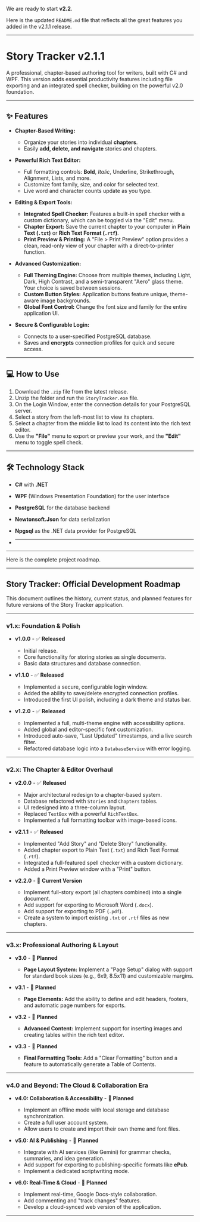 We are ready to start **v2.2**.

Here is the updated `README.md` file that reflects all the great features you added in the v2.1.1 release.

***
# Story Tracker v2.1.1

A professional, chapter-based authoring tool for writers, built with C# and WPF. This version adds essential productivity features including file exporting and an integrated spell checker, building on the powerful v2.0 foundation.

---
## ✨ Features

* **Chapter-Based Writing:**
    * Organize your stories into individual **chapters**.
    * Easily **add, delete, and navigate** stories and chapters.

* **Powerful Rich Text Editor:**
    * Full formatting controls: **Bold**, *Italic*, Underline, Strikethrough, Alignment, Lists, and more.
    * Customize font family, size, and color for selected text.
    * Live word and character counts update as you type.

* **Editing & Export Tools:**
    * **Integrated Spell Checker:** Features a built-in spell checker with a custom dictionary, which can be toggled via the "Edit" menu.
    * **Chapter Export:** Save the current chapter to your computer in **Plain Text (`.txt`)** or **Rich Text Format (`.rtf`)**.
    * **Print Preview & Printing:** A "File > Print Preview" option provides a clean, read-only view of your chapter with a direct-to-printer function.

* **Advanced Customization:**
    * **Full Theming Engine:** Choose from multiple themes, including Light, Dark, High Contrast, and a semi-transparent "Aero" glass theme. Your choice is saved between sessions.
    * **Custom Button Styles:** Application buttons feature unique, theme-aware image backgrounds.
    * **Global Font Control:** Change the font size and family for the entire application UI.

* **Secure & Configurable Login:**
    * Connects to a user-specified PostgreSQL database.
    * Saves and **encrypts** connection profiles for quick and secure access.

---
## 💻 How to Use

1.  Download the `.zip` file from the latest release.
2.  Unzip the folder and run the `StoryTracker.exe` file.
3.  On the Login Window, enter the connection details for your PostgreSQL server.
4.  Select a story from the left-most list to view its chapters.
5.  Select a chapter from the middle list to load its content into the rich text editor.
6.  Use the **"File"** menu to export or preview your work, and the **"Edit"** menu to toggle spell check.

---
## 🛠️ Technology Stack

* **C#** with **.NET**
* **WPF** (Windows Presentation Foundation) for the user interface
* **PostgreSQL** for the database backend
* **Newtonsoft.Json** for data serialization
* **Npgsql** as the .NET data provider for PostgreSQL

* ----------------------------------------------------------

***

Here is the complete project roadmap.

***
## **Story Tracker: Official Development Roadmap**

This document outlines the history, current status, and planned features for future versions of the Story Tracker application.

---
### **v1.x: Foundation & Polish**

* **v1.0.0** - ✅ **Released**
    * Initial release.
    * Core functionality for storing stories as single documents.
    * Basic data structures and database connection.

* **v1.1.0** - ✅ **Released**
    * Implemented a secure, configurable login window.
    * Added the ability to save/delete encrypted connection profiles.
    * Introduced the first UI polish, including a dark theme and status bar.

* **v1.2.0** - ✅ **Released**
    * Implemented a full, multi-theme engine with accessibility options.
    * Added global and editor-specific font customization.
    * Introduced auto-save, "Last Updated" timestamps, and a live search filter.
    * Refactored database logic into a `DatabaseService` with error logging.

---
### **v2.x: The Chapter & Editor Overhaul**

* **v2.0.0** - ✅ **Released**
    * Major architectural redesign to a chapter-based system.
    * Database refactored with `Stories` and `Chapters` tables.
    * UI redesigned into a three-column layout.
    * Replaced `TextBox` with a powerful `RichTextBox`.
    * Implemented a full formatting toolbar with image-based icons.

* **v2.1.1** - ✅ **Released**
    * Implemented "Add Story" and "Delete Story" functionality.
    * Added chapter export to Plain Text (`.txt`) and Rich Text Format (`.rtf`).
    * Integrated a full-featured spell checker with a custom dictionary.
    * Added a Print Preview window with a "Print" button.

* **v2.2.0** - 🚧 **Current Version**
    * Implement full-story export (all chapters combined) into a single document.
    * Add support for exporting to Microsoft Word (`.docx`).
    * Add support for exporting to PDF (`.pdf`).
    * Create a system to import existing `.txt` or `.rtf` files as new chapters.

---
### **v3.x: Professional Authoring & Layout**

* **v3.0** - 📅 **Planned**
    * **Page Layout System:** Implement a "Page Setup" dialog with support for standard book sizes (e.g., 6x9, 8.5x11) and customizable margins.

* **v3.1** - 📅 **Planned**
    * **Page Elements:** Add the ability to define and edit headers, footers, and automatic page numbers for exports.

* **v3.2** - 📅 **Planned**
    * **Advanced Content:** Implement support for inserting images and creating tables within the rich text editor.

* **v3.3** - 📅 **Planned**
    * **Final Formatting Tools:** Add a "Clear Formatting" button and a feature to automatically generate a Table of Contents.

---
### **v4.0 and Beyond: The Cloud & Collaboration Era**

* **v4.0: Collaboration & Accessibility** - 📅 **Planned**
    * Implement an offline mode with local storage and database synchronization.
    * Create a full user account system.
    * Allow users to create and import their own theme and font files.

* **v5.0: AI & Publishing** - 📅 **Planned**
    * Integrate with AI services (like Gemini) for grammar checks, summaries, and idea generation.
    * Add support for exporting to publishing-specific formats like **ePub**.
    * Implement a dedicated scriptwriting mode.

* **v6.0: Real-Time & Cloud** - 📅 **Planned**
    * Implement real-time, Google Docs-style collaboration.
    * Add commenting and "track changes" features.
    * Develop a cloud-synced web version of the application.

***
